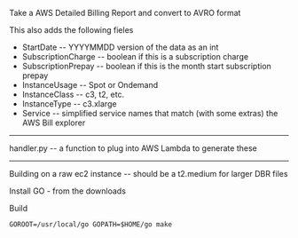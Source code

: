 Take a AWS Detailed Billing Report and convert to AVRO format

This also adds the following fieles

  * StartDate -- YYYYMMDD version of the data as an int
  * SubscriptionCharge -- boolean if this is a subscription charge
  * SubscriptionPrepay -- boolean if this is the month start subscription prepay 
  * InstanceUsage -- Spot or Ondemand
  * InstanceClass -- c3, t2, etc.
  * InstanceType -- c3.xlarge
  * Service -- simplified service names that match (with some extras) the AWS Bill explorer

---

handler.py -- a function to plug into AWS Lambda to generate these

---

Building on a raw ec2 instance -- should be a t2.medium for larger DBR files

Install GO - from the downloads

Build

    GOROOT=/usr/local/go GOPATH=$HOME/go make
